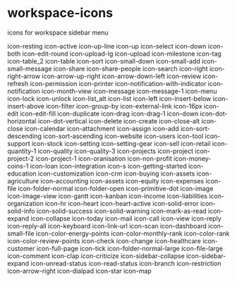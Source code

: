 # workspace-icons
icons for workspace sidebar menu

icon-resting
icon-active
icon-up-line
icon-up
icon-select
icon-down
icon-both
icon-edit-round
icon-upload-lg
icon-upload
icon-milestone
icon-tag
icon-table_2
icon-table
icon-sort
icon-small-down
icon-small-add
icon-small-message
icon-share
icon-share-people
icon-search
icon-right
icon-right-arrow
icon-arrow-up-right
icon-arrow-down-left
icon-review
icon-refresh
icon-permission
icon-printer
icon-notification-with-indicator
icon-notification
icon-month-view
icon-message
icon-message-1
icon-menu
icon-lock
icon-unlock
icon-list_alt
icon-list
icon-left
icon-insert-below
icon-insert-above
icon-filter
icon-group-by
icon-external-link
icon-16px
icon-edit
icon-edit-fill
icon-duplicate
icon-drag
icon-drag-1
icon-down
icon-dot-horizontal
icon-dot-vertical
icon-delete
icon-create
icon-close-alt
icon-close
icon-calendar
icon-attachment
icon-assign
icon-add
icon-sort-descending
icon-sort-ascending
icon-website
icon-users
icon-tool
icon-support
icon-stock
icon-setting
icon-setting-gear
icon-sell
icon-retail
icon-quantity-1
icon-quality
icon-quality-3
icon-projects
icon-project
icon-project-2
icon-project-1
icon-oranisation
icon-non-profit
icon-money-coins-1
icon-loan
icon-integration
icon-s
icon-getting-started
icon-education
icon-customization
icon-crm
icon-buying
icon-assets
icon-agriculture
icon-accounting
icon-assets
icon-equity
icon-expenses
icon-file
icon-folder-normal
icon-folder-open
icon-primitive-dot
icon-image
icon-image-view
icon-gantt
icon-kanban
icon-income
icon-liabilities
icon-organization
icon-hr
icon-heart
icon-heart-active
icon-solid-error
icon-solid-info
icon-solid-success
icon-solid-warning
icon-mark-as-read
icon-expand
icon-collapse
icon-today
icon-mail
icon-call
icon-view
icon-reply
icon-reply-all
icon-keyboard
icon-link-url
icon-scan
icon-dashboard
icon-small-file
icon-color-energy-points
icon-color-monthly-rank
icon-color-rank
icon-color-review-points
icon-check
icon-change
icon-healthcare
icon-customer
icon-full-page
icon-tick
icon-folder-normal-large
icon-file-large
icon-comment
icon-clap
icon-criticize
icon-sidebar-collapse
icon-sidebar-expand
icon-unread-status
icon-read-status
icon-branch
icon-restriction
icon-arrow-right
icon-dialpad
icon-star
icon-map

